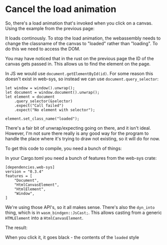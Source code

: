 # Cancel the load animation

So, there's a load animation that's invoked when you click on a canvas. Using
the example from the previous page:

<canvas onclick="load(this.id)" id="trivial"></canvas>

It loads continously. To stop the load animation, the webassembly needs
to change the classname of the canvas to "loaded" rather than "loading".
To do this we need to access the DOM.

You may have noticed that in the rust on the previous page the ID of the
canvas gets passed in. This allows us to find the element on the page.

In JS we would use `document.getElementById(id)`. For some reason this doesn't
exist in web-sys, so instead we can use `document.query_selector`:
```
let window = window().unwrap();
let document = window.document().unwrap();
let element = document
    .query_selector(&selector)
    .expect("Call failed")
    .expect("No element with selector");

element.set_class_name("loaded");
```
There's a fair bit of unwrap/expecting going on there, and it isn't ideal.
However, I'm not sure there really is any good way for the program to handle
the place where it's trying to draw not existing, so it will do for now.

To get this code to compile, you need a bunch of things:

In your Cargo.toml you need a bunch of features from the web-sys crate:
```
[dependencies.web-sys]
version = "0.3.4"
features = [
    "Document",
    "HtmlCanvasElement",
    "HtmlElement",
    "Window",
]
```
We're using those API's, so it all makes sense. There's also the `dyn_into`
thing, which is in `wasm_bindgen::JsCast;`. This allows casting from a generic
`HTMLElement` into a `HtmlCanvasElement`.

The result:

<canvas onclick="load(this.id)" id="cancel_load"></canvas>

When you click it, it goes black - the contents of the `loaded` style
